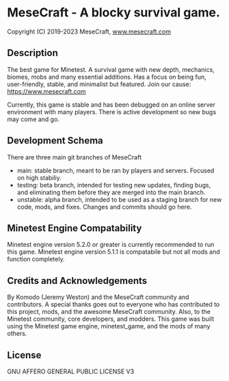 MeseCraft - A blocky survival game.
==========================
Copyright (C) 2019-2023 MeseCraft, www.mesecraft.com

Description
-------------------------
The best game for Minetest. A survival game with new depth, mechanics, biomes, mobs and many essential additions. Has a focus on being fun, user-friendly, stable, and minimalist but featured. Join our cause: https://www.mesecraft.com

Currently, this game is stable and has been debugged on an online server environment with many players. There is active development so new bugs may come and go.

Development Schema
-------------------------
There are three main git branches of MeseCraft
* main: stable branch, meant to be ran by players and servers. Focused on high stabiliy.
* testing: beta branch, intended for testing new updates, finding bugs, and eliminating them before they are merged into the main branch.
* unstable: alpha branch, intended to be used as a staging branch for new code, mods, and fixes. Changes and commits should go here.

Minetest Engine Compatability
--------------------------
Minetest engine version 5.2.0 or greater is currently recommended to run this game.
Minetest engine version 5.1.1 is compatabile but not all mods and function completely.

Credits and Acknowledgements
-------------------------
By Komodo (Jeremy Weston) and the MeseCraft community and contributors.
A special thanks goes out to everyone who has contributed to this project, mods, and the awesome MeseCraft community. Also, to the Minetest community, core developers, and modders. This game was built using the Minetest game engine, minetest_game, and the mods of many others.

License
--------------------------
GNU AFFERO GENERAL PUBLIC LICENSE V3
